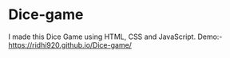 # Dice-game
I made this Dice Game using HTML, CSS and JavaScript.
Demo:- https://ridhi920.github.io/Dice-game/
